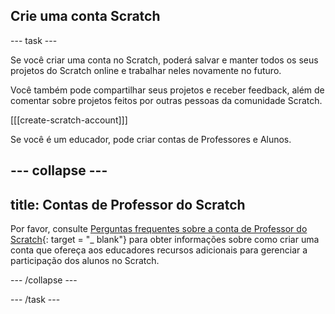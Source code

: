 ## Crie uma conta Scratch

--- task ---

Se você criar uma conta no Scratch, poderá salvar e manter todos os seus projetos do Scratch online e trabalhar neles novamente no futuro.

Você também pode compartilhar seus projetos e receber feedback, além de comentar sobre projetos feitos por outras pessoas da comunidade Scratch.

[[[create-scratch-account]]]

Se você é um educador, pode criar contas de Professores e Alunos.

--- collapse ---
---
title: Contas de Professor do Scratch
---

Por favor, consulte [Perguntas frequentes sobre a conta de Professor do Scratch](https://scratch.mit.edu/educators/faq){: target = "_ blank"} para obter informações sobre como criar uma conta que ofereça aos educadores recursos adicionais para gerenciar a participação dos alunos no Scratch.

--- /collapse ---

--- /task ---
